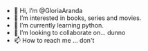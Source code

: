 - 👋 Hi, I’m @GloriaAranda
- 👀 I’m interested in books, series and movies.
- 🌱 I’m currently learning python.
- 💞️ I’m looking to collaborate on... dunno
- 📫 How to reach me ... don't

<!---
GloriaAranda/GloriaAranda is a ✨ special ✨ repository because its `README.md` (this file) appears on your GitHub profile.
You can click the Preview link to take a look at your changes.
--->
